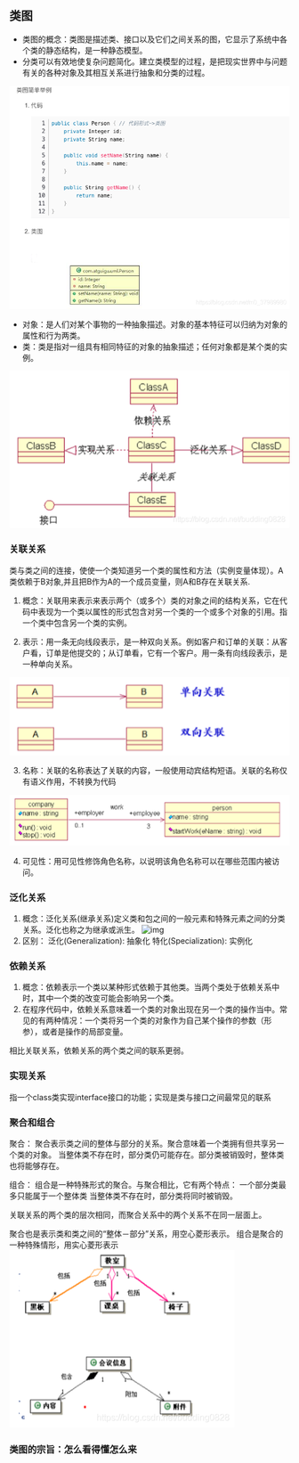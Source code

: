 

## 类图

- 类图的概念：类图是描述类、接口以及它们之间关系的图，它显示了系统中各个类的静态结构，是一种静态模型。
- 分类可以有效地使复杂问题简化。建立类模型的过程，是把现实世界中与问题有关的各种对象及其相互关系进行抽象和分类的过程。

![img](../images/SoftwareEngineering.assets/watermark,type_ZmFuZ3poZW5naGVpdGk,shadow_10,text_aHR0cHM6Ly9ibG9nLmNzZG4ubmV0L20wXzM3OTg5OTgw,size_16,color_FFFFFF,t_70.png)

- 对象：是人们对某个事物的一种抽象描述。对象的基本特征可以归纳为对象的属性和行为两类。
- 类：类是指对一组具有相同特征的对象的抽象描述；任何对象都是某个类的实例。

![img](../images/SoftwareEngineering.assets/watermark,type_ZmFuZ3poZW5naGVpdGk,shadow_10,text_aHR0cHM6Ly9ibG9nLmNzZG4ubmV0L2J1ZGRpbmcwODI4,size_16,color_FFFFFF,t_70.png)

### 关联关系

类与类之间的连接，使使一个类知道另一个类的属性和方法（实例变量体现）。A类依赖于B对象,并且把B作为A的一个成员变量，则A和B存在关联关系.

1. 概念：关联用来表示来表示两个（或多个）类的对象之间的结构关系，它在代码中表现为一个类以属性的形式包含对另一个类的一个或多个对象的引用。指一个类中包含另一个类的实例。

2. 表示：用一条无向线段表示，是一种双向关系。例如客户和订单的关联：从客户看，订单是他提交的；从订单看，它有一个客户。用一条有向线段表示，是一种单向关系。

![关联关系](../images/SoftwareEngineering.assets/20190119205425135.png)

3. 名称：关联的名称表达了关联的内容，一般使用动宾结构短语。关联的名称仅有语义作用，不转换为代码

![img](../images/SoftwareEngineering.assets/20190119205449465.png)

4. 可见性：用可见性修饰角色名称，以说明该角色名称可以在哪些范围内被访问。

### 泛化关系

1. 概念：泛化关系(继承关系)定义类和包之间的一般元素和特殊元素之间的分类关系。泛化也称之为继承或派生。
   ![img](https://img-blog.csdnimg.cn/20190119205522379.png?x-oss-process=image/watermark,type_ZmFuZ3poZW5naGVpdGk,shadow_10,text_aHR0cHM6Ly9ibG9nLmNzZG4ubmV0L2J1ZGRpbmcwODI4,size_16,color_FFFFFF,t_70)
2. 区别：
   泛化(Generalization): 抽象化
   特化(Specialization): 实例化

### 依赖关系

1. 概念：依赖表示一个类以某种形式依赖于其他类。当两个类处于依赖关系中时，其中一个类的改变可能会影响另一个类。
2. 在程序代码中，依赖关系意味着一个类的对象出现在另一个类的操作当中。常见的有两种情况：一个类将另一个类的对象作为自己某个操作的参数（形参），或者是操作的局部变量。

相比关联关系，依赖关系的两个类之间的联系更弱。

### 实现关系

指一个class类实现interface接口的功能；实现是类与接口之间最常见的联系

### 聚合和组合

聚合：
	聚合表示类之间的整体与部分的关系。聚合意味着一个类拥有但共享另一个类的对象。
	当整体类不存在时，部分类仍可能存在。部分类被销毁时，整体类也将能够存在。

组合：
	组合是一种特殊形式的聚合。与聚合相比，它有两个特点：
	一个部分类最多只能属于一个整体类
	当整体类不存在时，部分类将同时被销毁。

关联关系的两个类的层次相同，而聚合关系中的两个关系不在同一层面上。

聚合也是表示类和类之间的“整体－部分”关系，用空心菱形表示。
组合是聚合的一种特殊情形，用实心菱形表示
![img](../images/SoftwareEngineering.assets/watermark,type_ZmFuZ3poZW5naGVpdGk,shadow_10,text_aHR0cHM6Ly9ibG9nLmNzZG4ubmV0L2J1ZGRpbmcwODI4,size_16,color_FFFFFF,t_70-1681883040528-7.png)







### 类图的宗旨：怎么看得懂怎么来